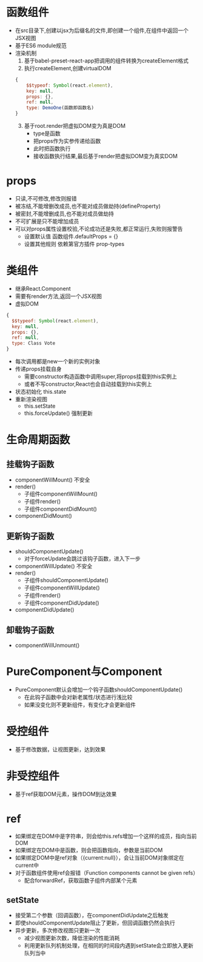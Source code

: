 # 函数组件
- 在src目录下,创建以jsx为后缀名的文件,即创建一个组件,在组件中返回一个JSX视图
- 基于ES6 module规范
- 渲染机制
  1. 基于babel-preset-react-app把调用的组件转换为createElement格式
  2. 执行createElement,创建virtualDOM
    ```js
    {
        $$typeof: Symbol(react.element),
        key: null,
        props: {},
        ref: null,
        type: DemoOne(函数即函数名)
    }
    ```
  3. 基于root.render把虚拟DOM变为真是DOM
     - type是函数
     - 把props作为实参传递给函数
     - 此时把函数执行
     - 接收函数执行结果,最后基于render把虚拟DOM变为真实DOM

# props
- 只读,不可修改,修改则报错
- 被冻结,不能增删改成员,也不能对成员做劫持(defineProperty)
- 被密封,不能增删成员,也不能对成员做劫持
- 不可扩展是只不能增加成员
- 可以对props属性设置校验,不论成功还是失败,都正常运行,失败则报警告
  - 设置默认值 函数组件.defaultProps = {}
  - 设置其他规则    依赖第官方插件 prop-types

# 类组件
- 继承React.Component
- 需要有render方法,返回一个JSX视图
- 虚拟DOM
```js
{
  $$typeof: Symbol(react.element),
  key: null,
  props: {},
  ref: null,
  type: Class Vote
}
```
- 每次调用都是new一个新的实例对象
- 传递props挂载自身
  - 需要constructor构造函数中调用super,将props挂载到this实例上
  - 或者不写constructor,React也会自动挂载到this实例上
- 状态初始化  this.state
- 重新渲染视图  
  - this.setState
  - this.forceUpdate()  强制更新

# 生命周期函数
## 挂载钩子函数
- componentWillMount()   不安全
- render()
  - 子组件componentWillMount()
  - 子组件render()
  - 子组件componentDidMount()
- componentDidMount()

## 更新钩子函数
- shouldComponentUpdate() 
  - 对于forceUpdate会跳过该钩子函数，进入下一步
- componentWillUpdate() 不安全
- render()
  - 子组件shouldComponentUpdate()
  - 子组件componentWillUpdate()
  - 子组件render()
  - 子组件componentDidUpdate()
- componentDidUpdate()

## 卸载钩子函数
- componentWillUnmount()  

# PureComponent与Component
- PureComponent默认会增加一个钩子函数shouldComponentUpdate()
  - 在此钩子函数中会对新老属性/状态进行浅比较
  - 如果没变化则不更新组件，有变化才会更新组件

# 受控组件
- 基于修改数据，让视图更新，达到效果

# 非受控组件
- 基于ref获取DOM元素，操作DOM到达效果

# ref
- 如果绑定在DOM中是字符串，则会给this.refs增加一个这样的成员，指向当前DOM
- 如果绑定在DOM中是函数，则会把函数指向，参数是当前DOM
- 如果绑定DOM中是ref对象（{current:null}），会让当前DOM对象绑定在current中
- 对于函数组件使用ref会报错（Function components cannot be given refs）
  - 配合forwardRef，获取函数子组件内部某个元素

## setState
- 接受第二个参数（回调函数），在componentDidUpdate之后触发
- 即使shouldComponentUpdate阻止了更新，但回调函数仍然会执行
- 异步更新，多次修改视图只更新一次
  - 减少视图更新次数，降低渲染的性能消耗
  - 利用更新队列机制处理，在相同的时间段内遇到setState会立即放入更新队列当中